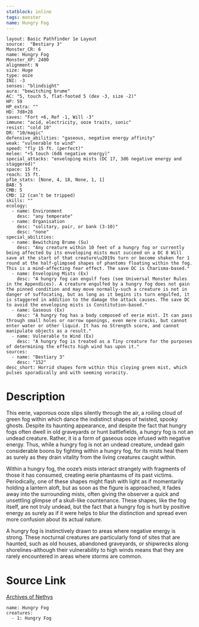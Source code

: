 ```yaml
---
statblock: inline
tags: monster
name: Hungry Fog
---
```

```statblock
layout: Basic Pathfinder 1e Layout
source:  "Bestiary 3"
Monster_CR: 6
name: Hungry Fog
Monster_XP: 2400
alignment: N
size: Huge
type: ooze
INI: -3
senses: "blindsight"
aura: "bewitching brume"
AC: "5, touch 5, flat-footed 5 (dex -3, size -2)"
HP: 59
HP_extra: ""
HD: 7d8+28
saves: "Fort +6, Ref -1, Will -3"
immune: "acid, electricity, ooze traits, sonic"
resist: "cold 10"
DR: "10/magic"
defensive_abilities: "gaseous, negative energy affinity"
weak: "vulnerable to wind"
speed: "fly 15 ft. (perfect)"
melee: "+5 touch (6d6 negative energy)"
special_attacks: "enveloping mists (DC 17, 3d6 negative energy and staggered)"
space: 15 ft.
reach: 15 ft.
pf1e_stats: [None, 4, 18, None, 1, 1]
BAB: 5
CMB: 5
CMD: 12 (can’t be tripped)
skills: ""
ecology:
  - name: Environment
    desc: "any temperate"
  - name: Organisation
    desc: "solitary, pair, or bank (3-10)"
    desc: "none"
special_abilities:
  - name: Bewitching Brume (Su)
    desc: "Any creature within 10 feet of a hungry fog or currently being affected by its enveloping mists must succeed on a DC 8 Will save at the start of that creature\u2019s turn or become shaken for 1 round at the half-glimpsed shapes of phantoms floating within the fog. This is a mind-affecting fear effect. The save DC is Charisma-based."
  - name: Enveloping Mists (Ex)
    desc: "A hungry fog can engulf foes (see Universal Monster Rules in the Appendices). A creature engulfed by a hungry fog does not gain the pinned condition and may move normally-such a creature is not in danger of suffocating, but as long as it begins its turn engulfed, it is staggered in addition to the damage the attack causes. The save DC to avoid the enveloping mists is Constitution-based."
  - name: Gaseous (Ex)
    desc: "A hungry fog has a body composed of eerie mist. It can pass through small holes or narrow openings, even mere cracks, but cannot enter water or other liquid. It has no Strength score, and cannot manipulate objects as a result."
  - name: Vulnerable to Wind (Ex)
    desc: "A hungry fog is treated as a Tiny creature for the purposes of determining the effects high wind has upon it."
sources:
  - name: "Bestiary 3"
    desc: "152"
desc_short: Horrid shapes form within this cloying green mist, which pulses sporadically and with seeming voracity.
```
# Description
This eerie, vaporous ooze slips silently through the air, a roiling cloud of green fog within which dance the indistinct shapes of twisted, spooky ghosts. Despite its haunting appearance, and despite the fact that hungry fogs often dwell in old graveyards or hunt battlefields, a hungry fog is not an undead creature. Rather, it is a form of gaseous ooze infused with negative energy. Thus, while a hungry fog is not an undead creature, undead gain considerable boons by fighting within a hungry fog, for its mists heal them as surely as they drain vitality from the living creatures caught within.

Within a hungry fog, the ooze’s mists interact strangely with fragments of those it has consumed, creating eerie phantasms of its past victims. Periodically, one of these shapes might flash with light as if momentarily holding a lantern aloft, but as soon as the figure is approached, it fades away into the surrounding mists, often giving the observer a quick and unsettling glimpse of a skull-like countenance. These shapes, like the fog itself, are not truly undead, but the fact that a hungry fog is hurt by positive energy as surely as if it were helps to blur the distinction and spread even more confusion about its actual nature.

A hungry fog is instinctively drawn to areas where negative energy is strong. These nocturnal creatures are particularly fond of sites that are haunted, such as old houses, abandoned graveyards, or shipwrecks along shorelines-although their vulnerability to high winds means that they are rarely encountered in areas where storms are common.
# Source Link
[Archives of Nethys](https://aonprd.com/MonsterDisplay.aspx?ItemName=Hungry%20Fog)
```encounter-table
name: Hungry Fog
creatures:
  - 1: Hungry Fog
```
